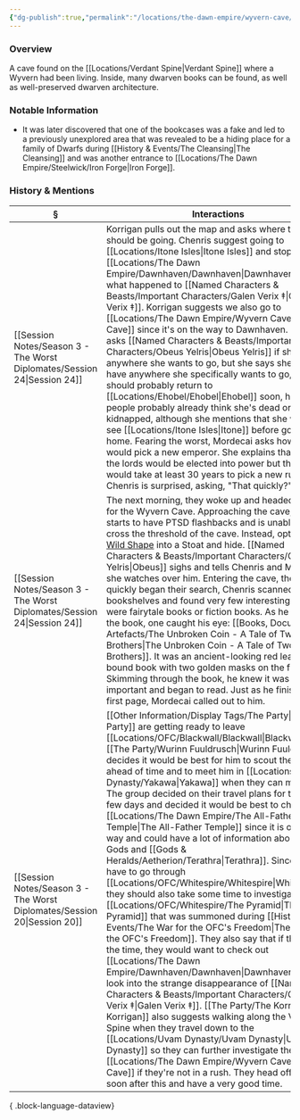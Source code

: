 ```yaml
---
{"dg-publish":true,"permalink":"/locations/the-dawn-empire/wyvern-cave/","tags":["Discovered"],"updated":"2025-06-11T21:51:23.786+01:00"}
---
```



### Overview
A cave found on the [[Locations/Verdant Spine\|Verdant Spine]] where a Wyvern had been living. Inside, many dwarven books can be found, as well as well-preserved dwarven architecture. 

### Notable Information 
- It was later discovered that one of the bookcases was a fake and led to a previously unexplored area that was revealed to be a hiding place for a family of Dwarfs during [[History & Events/The Cleansing\|The Cleansing]] and was another entrance to [[Locations/The Dawn Empire/Steelwick/Iron Forge\|Iron Forge]].

### History & Mentions
| §                                                                           | Interactions                                                                                                                                                                                                                                                                                                                                                                                                                                                                                                                                                                                                                                                                                                                                                                                                                                                                                                                                                                                                                |
| --------------------------------------------------------------------------- | --------------------------------------------------------------------------------------------------------------------------------------------------------------------------------------------------------------------------------------------------------------------------------------------------------------------------------------------------------------------------------------------------------------------------------------------------------------------------------------------------------------------------------------------------------------------------------------------------------------------------------------------------------------------------------------------------------------------------------------------------------------------------------------------------------------------------------------------------------------------------------------------------------------------------------------------------------------------------------------------------------------------------- |
| [[Session Notes/Season 3 - The Worst Diplomates/Session 24\|Session 24]] | Korrigan pulls out the map and asks where they should be going. Chenris suggest going to [[Locations/Itone Isles\|Itone Isles]] and stopping by [[Locations/The Dawn Empire/Dawnhaven/Dawnhaven\|Dawnhaven]] to see what happened to [[Named Characters & Beasts/Important Characters/Galen Verix ‡\|Galen Verix ‡]]. Korrigan suggests we also go to [[Locations/The Dawn Empire/Wyvern Cave\|Wyvern Cave]] since it's on the way to Dawnhaven. Mordecai asks [[Named Characters & Beasts/Important Characters/Obeus Yelris\|Obeus Yelris]] if she has anywhere she wants to go, but she says she doesn't have anywhere she specifically wants to go, but she should probably return to [[Locations/Ehobel/Ehobel\|Ehobel]] soon, her people probably already think she's dead or kidnapped, although she mentions that she wants to see [[Locations/Itone Isles\|Itone]] before going home. Fearing the worst, Mordecai asks how they would pick a new emperor. She explains that one of the lords would be elected into power but that it would take at least 30 years to pick a new ruler, Chenris is surprised, asking, "That quickly?"                                                                                                                                                           |
| [[Session Notes/Season 3 - The Worst Diplomates/Session 24\|Session 24]] | The next morning, they woke up and headed straight for the Wyvern Cave. Approaching the cave, korrigan starts to have PTSD flashbacks and is unable to cross the threshold of the cave. Instead, opting to [Wild Shape](https://forgottenrealms.fandom.com/wiki/Wild_shape) into a Stoat and hide. [[Named Characters & Beasts/Important Characters/Obeus Yelris\|Obeus]] sighs and tells Chenris and Mordecai she watches over him. Entering the cave, they quickly began their search, Chenris scanned the bookshelves and found very few interesting as most were fairytale books or fiction books. As he scanned the book, one caught his eye: [[Books, Documents & Artefacts/The Unbroken Coin - A Tale of Two Brothers\|The Unbroken Coin - A Tale of Two Brothers]]. It was an ancient-looking red leather-bound book with two golden masks on the front. Skimming through the book, he knew it was important and began to read. Just as he finished the first page, Mordecai called out to him.                                                                                                                                             |
| [[Session Notes/Season 3 - The Worst Diplomates/Session 20\|Session 20]] | [[Other Information/Display Tags/The Party\|The Party]] are getting ready to leave [[Locations/OFC/Blackwall/Blackwall\|Blackwall]], [[The Party/Wurinn Fuuldrusch\|Wurinn Fuuldrusch]] decides it would be best for him to scout the area out ahead of time and to meet him in [[Locations/Uvam Dynasty/Yakawa\|Yakawa]] when they can make it. The group decided on their travel plans for the next few days and decided it would be best to check out [[Locations/The Dawn Empire/The All-Father Temple\|The All-Father Temple]] since it is on the way and could have a lot of information about the Gods and [[Gods & Heralds/Aetherion/Terathra\|Terathra]]. Since they have to go through [[Locations/OFC/Whitespire/Whitespire\|Whitespire]], they should also take some time to investigate [[Locations/OFC/Whitespire/The Pyramid\|The Pyramid]] that was summoned during [[History & Events/The War for the OFC's Freedom\|The War for the OFC's Freedom]]. They also say that if they have the time, they would want to check out [[Locations/The Dawn Empire/Dawnhaven/Dawnhaven\|Dawnhaven]] to look into the strange disappearance of [[Named Characters & Beasts/Important Characters/Galen Verix ‡\|Galen Verix ‡]]. [[The Party/The Korrigan\|The Korrigan]] also suggests walking along the Verdant Spine when they travel down to the [[Locations/Uvam Dynasty/Uvam Dynasty\|Uvam Dynasty]] so they can further investigate the [[Locations/The Dawn Empire/Wyvern Cave\|Wyvern Cave]] if they're not in a rush. They head off pretty soon after this and have a very good time. |

{ .block-language-dataview}